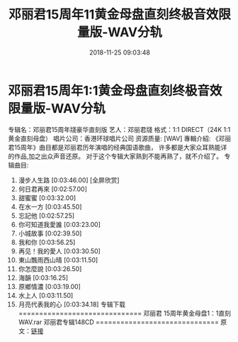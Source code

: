 ﻿---
title: 邓丽君15周年11黄金母盘直刻终极音效限量版-WAV分轨
date: 2018-11-25 09:03:48
categories: WAV车载音乐、镜像
tags: 华语中文
---
# 邓丽君15周年1:1黄金母盘直刻终极音效限量版-WAV分轨

专辑名：邓丽君15周年牋豪华直刻版
艺人：邓丽君牋
格式：1:1 DIRECT（24K 1:1黄金直刻母盘）
唱片公司：香港环球唱片公司
资源质量: [WAV]
專輯介紹:
《邓丽君15周年》曲目都是邓丽君历年演唱的经典国语歌曲，
许多都是大家众耳熟能详的作品,加之出众声音还原。
对于这个专辑大家熟到不能再熟了，就不介绍了。
专辑曲目:
01. 漫步人生路 [0:03:46.00]
[全屏欣赏]
02. 何日君再來 [0:02:57.00]
03. 甜蜜蜜 [0:03:32.00]
04. 在水一方 [0:03:45.50]
05. 忘記他 [0:02:57.25]
06. 你可知道我愛誰 [0:03:23.00]
07. 小城故事 [0:02:39.50]
08. 我和你 [0:03:56.25]
09. 再见！我的愛人 [0:03:30.50]
10. 東山飄雨西山晴 [0:03:11.50]
11. 你怎麼說 [0:03:26.50]
12. 海韻 [0:03:16.25]
13. 原鄉情濃 [0:03:19.00]
14. 水上人 [0:03:11.50]
15. 月亮代表我的心 [0:03:34.18]
专辑下载
==============================
邓丽君 15周年黄金母盘1：1直刻WAV.rar
邓丽君专辑148CD
==============================
原文：[链接](https://blog.sina.com.cn/s/blog_1647c7e760102z1ch.html)